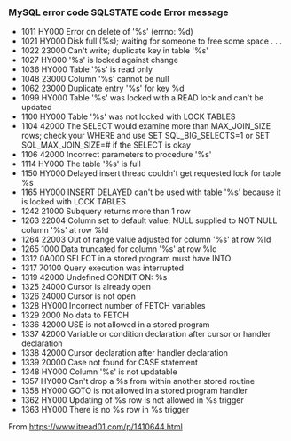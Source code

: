 ### MySQL error code SQLSTATE code Error message

* 1011 HY000 Error on delete of '%s' (errno: %d)
* 1021 HY000 Disk full (%s); waiting for someone to free some space . . .
* 1022 23000 Can't write; duplicate key in table '%s'
* 1027 HY000 '%s' is locked against change
* 1036 HY000 Table '%s' is read only
* 1048 23000 Column '%s' cannot be null
* 1062 23000 Duplicate entry '%s' for key %d
* 1099 HY000 Table '%s' was locked with a READ lock and can't be updated
* 1100 HY000 Table '%s' was not locked with LOCK TABLES
* 1104 42000 The SELECT would examine more than MAX_JOIN_SIZE rows; check your WHERE and use SET SQL_BIG_SELECTS=1 or SET SQL_MAX_JOIN_SIZE=# if the SELECT is okay
* 1106 42000 Incorrect parameters to procedure '%s'
* 1114 HY000 The table '%s' is full
* 1150 HY000 Delayed insert thread couldn't get requested lock for table %s
* 1165 HY000 INSERT DELAYED can't be used with table '%s' because it is locked with LOCK TABLES
* 1242 21000 Subquery returns more than 1 row
* 1263 22004 Column set to default value; NULL supplied to NOT NULL column '%s' at row %ld
* 1264 22003 Out of range value adjusted for column '%s' at row %ld
* 1265 1000 Data truncated for column '%s' at row %ld
* 1312 0A000 SELECT in a stored program must have INTO
* 1317 70100 Query execution was interrupted
* 1319 42000 Undefined CONDITION: %s
* 1325 24000 Cursor is already open
* 1326 24000 Cursor is not open
* 1328 HY000 Incorrect number of FETCH variables
* 1329 2000 No data to FETCH
* 1336 42000 USE is not allowed in a stored program
* 1337 42000 Variable or condition declaration after cursor or handler declaration
* 1338 42000 Cursor declaration after handler declaration
* 1339 20000 Case not found for CASE statement
* 1348 HY000 Column '%s' is not updatable
* 1357 HY000 Can't drop a %s from within another stored routine
* 1358 HY000 GOTO is not allowed in a stored program handler
* 1362 HY000 Updating of %s row is not allowed in %s trigger
* 1363 HY000 There is no %s row in %s trigger

From https://www.itread01.com/p/1410644.html

